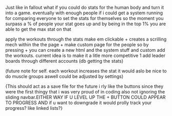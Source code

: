 Just like in fallout what if you could do stats for the human body and turn it into a game. 
eventually with enough people if i could get a system running for comparing everyone to set the stats for themselves so the moment you surpass a % of people your stat goes up 
and by being in the top 1% you are able to get the max stat on that

apply the workouts through the stats make em clickable + creates a scrilling mech within the the page + make custom page for the people so by pressing + you can create a new html and the system stuff and custom add the workouts.
current idea is to make it a litle more competitive 1 add leader boards through different accounts (db getting the stats)

(future note for self. each workout increases the stat it would aslo be nice to do muscle groups aswell could be adjusted by settings)

{This should act as a save file for the future i rly like the buttons since they were the first thingy that i was very proud of in coding also not ignoring the sliding navbar.EITHER WAY IF U LEVEL UP THE + BUTTON COULD APPEAR TO PROGRESS AND if u want to downgrade it would prolly track your progress? like linked lists?}